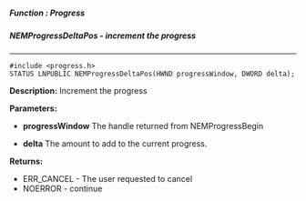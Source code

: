 ##### Function : Progress
##### NEMProgressDeltaPos - increment the progress

---
```
#include <progress.h>
STATUS LNPUBLIC NEMProgressDeltaPos(HWND progressWindow, DWORD delta);
```
**Description:**
Increment the progress

**Parameters:**

- **progressWindow**
The handle returned from NEMProgressBegin

- **delta**
The amount to add to the current progress.

**Returns:**
- ERR_CANCEL - The user requested to cancel
- NOERROR - continue
